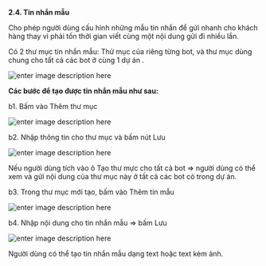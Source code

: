 **2.4. Tin nhắn mẫu**

Cho phép người dùng cấu hình những mẫu tin nhắn để gửi nhanh cho khách hàng thay vì phải tốn thời gian viết cùng một nội dung gửi đi nhiều lần. 

Có 2 thư mục tin nhắn mẫu: Thử mục của riêng từng bot, và thư mục dùng chung cho tất cả các bot ở cùng 1 dự án .

![enter image description here](https://chatbizfly.mediacdn.vn/2022/07/01/chatbot/img_55jpg1656664051.jpg)

**Các bước để tạo được tin nhắn mẫu như sau:**

b1. Bấm vào Thêm thư mục

![enter image description here](https://chatbizfly.mediacdn.vn/2022/07/01/chatbot/img_56jpg1656664202.jpg)

b2. Nhập thông tin cho thư mục và bấm nút Lưu

![enter image description here](https://chatbizfly.mediacdn.vn/2022/07/01/chatbot/img_57jpg1656664271.jpg)

Nếu người dùng tích vào ô Tạo thư mực cho tất cả bot => người dùng có thể xem và gửi nội dung của thư mục này ở tất cả các bot có trong dự án.

b3.  Trong thư mục mới tạo, bấm vào Thêm tin mẫu

![enter image description here](https://chatbizfly.mediacdn.vn/2022/07/01/chatbot/img_58jpg1656668650.jpg)

b4. Nhập nội dung cho tin nhắn mẫu => bấm Lưu

![enter image description here](https://chatbizfly.mediacdn.vn/2022/07/01/chatbot/img_59jpg1656669745.jpg)

Người dùng có thể tạo tin nhắn mẫu dạng text hoặc text kèm ảnh.